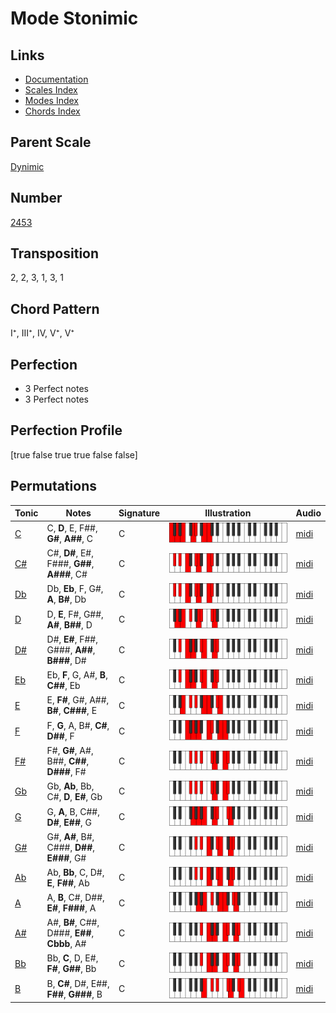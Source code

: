 # Mode Stonimic

## Links

- [Documentation](README.md)
- [Scales Index](Scales.md)
- [Modes Index](Modes.md)
- [Chords Index](Chords.md)

## Parent Scale

[Dynimic](ScaleDynimic.md)

## Number

[2453](https://ianring.com/musictheory/scales/2453)

## Transposition

2, 2, 3, 1, 3, 1

## Chord Pattern

I⁺, III⁺, IV, V⁺, V⁺

## Perfection

- 3 Perfect notes
- 3 Perfect notes

## Perfection Profile

[true false true true false false]

## Permutations

| Tonic | Notes | Signature | Illustration | Audio |
|-------|-------|-----------|--------------|-------|
| [C](ModeCNaturalStonimic.md) | C, **D**, E, F##, **G#**, **A##**, C | C | ![CNaturalStonimic](ModeCNaturalStonimic.png) | [midi](https://github.com/edipermadi/music/blob/main/docs/ModeCNaturalStonimic.mid?raw=true) |
| [C#](ModeCSharpStonimic.md) | C#, **D#**, E#, F###, **G##**, **A###**, C# | C | ![CSharpStonimic](ModeCSharpStonimic.png) | [midi](https://github.com/edipermadi/music/blob/main/docs/ModeCSharpStonimic.mid?raw=true) |
| [Db](ModeDFlatStonimic.md) | Db, **Eb**, F, G#, **A**, **B#**, Db | C | ![DFlatStonimic](ModeDFlatStonimic.png) | [midi](https://github.com/edipermadi/music/blob/main/docs/ModeDFlatStonimic.mid?raw=true) |
| [D](ModeDNaturalStonimic.md) | D, **E**, F#, G##, **A#**, **B##**, D | C | ![DNaturalStonimic](ModeDNaturalStonimic.png) | [midi](https://github.com/edipermadi/music/blob/main/docs/ModeDNaturalStonimic.mid?raw=true) |
| [D#](ModeDSharpStonimic.md) | D#, **E#**, F##, G###, **A##**, **B###**, D# | C | ![DSharpStonimic](ModeDSharpStonimic.png) | [midi](https://github.com/edipermadi/music/blob/main/docs/ModeDSharpStonimic.mid?raw=true) |
| [Eb](ModeEFlatStonimic.md) | Eb, **F**, G, A#, **B**, **C##**, Eb | C | ![EFlatStonimic](ModeEFlatStonimic.png) | [midi](https://github.com/edipermadi/music/blob/main/docs/ModeEFlatStonimic.mid?raw=true) |
| [E](ModeENaturalStonimic.md) | E, **F#**, G#, A##, **B#**, **C###**, E | C | ![ENaturalStonimic](ModeENaturalStonimic.png) | [midi](https://github.com/edipermadi/music/blob/main/docs/ModeENaturalStonimic.mid?raw=true) |
| [F](ModeFNaturalStonimic.md) | F, **G**, A, B#, **C#**, **D##**, F | C | ![FNaturalStonimic](ModeFNaturalStonimic.png) | [midi](https://github.com/edipermadi/music/blob/main/docs/ModeFNaturalStonimic.mid?raw=true) |
| [F#](ModeFSharpStonimic.md) | F#, **G#**, A#, B##, **C##**, **D###**, F# | C | ![FSharpStonimic](ModeFSharpStonimic.png) | [midi](https://github.com/edipermadi/music/blob/main/docs/ModeFSharpStonimic.mid?raw=true) |
| [Gb](ModeGFlatStonimic.md) | Gb, **Ab**, Bb, C#, **D**, **E#**, Gb | C | ![GFlatStonimic](ModeGFlatStonimic.png) | [midi](https://github.com/edipermadi/music/blob/main/docs/ModeGFlatStonimic.mid?raw=true) |
| [G](ModeGNaturalStonimic.md) | G, **A**, B, C##, **D#**, **E##**, G | C | ![GNaturalStonimic](ModeGNaturalStonimic.png) | [midi](https://github.com/edipermadi/music/blob/main/docs/ModeGNaturalStonimic.mid?raw=true) |
| [G#](ModeGSharpStonimic.md) | G#, **A#**, B#, C###, **D##**, **E###**, G# | C | ![GSharpStonimic](ModeGSharpStonimic.png) | [midi](https://github.com/edipermadi/music/blob/main/docs/ModeGSharpStonimic.mid?raw=true) |
| [Ab](ModeAFlatStonimic.md) | Ab, **Bb**, C, D#, **E**, **F##**, Ab | C | ![AFlatStonimic](ModeAFlatStonimic.png) | [midi](https://github.com/edipermadi/music/blob/main/docs/ModeAFlatStonimic.mid?raw=true) |
| [A](ModeANaturalStonimic.md) | A, **B**, C#, D##, **E#**, **F###**, A | C | ![ANaturalStonimic](ModeANaturalStonimic.png) | [midi](https://github.com/edipermadi/music/blob/main/docs/ModeANaturalStonimic.mid?raw=true) |
| [A#](ModeASharpStonimic.md) | A#, **B#**, C##, D###, **E##**, **Cbbb**, A# | C | ![ASharpStonimic](ModeASharpStonimic.png) | [midi](https://github.com/edipermadi/music/blob/main/docs/ModeASharpStonimic.mid?raw=true) |
| [Bb](ModeBFlatStonimic.md) | Bb, **C**, D, E#, **F#**, **G##**, Bb | C | ![BFlatStonimic](ModeBFlatStonimic.png) | [midi](https://github.com/edipermadi/music/blob/main/docs/ModeBFlatStonimic.mid?raw=true) |
| [B](ModeBNaturalStonimic.md) | B, **C#**, D#, E##, **F##**, **G###**, B | C | ![BNaturalStonimic](ModeBNaturalStonimic.png) | [midi](https://github.com/edipermadi/music/blob/main/docs/ModeBNaturalStonimic.mid?raw=true) |
